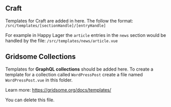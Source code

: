 ## Craft
Templates for Craft are added in here. The follow the format:
`/src/templates/[sectionHandle]/[entryHandle]`

For example in Happy Lager the `article` entries in the `news` section would be handled by the file: `/src/templates/news/article.vue`

## Gridsome Collections
Templates for **GraphQL collections** should be added here.
To create a template for a collection called `WordPressPost`
create a file named `WordPressPost.vue` in this folder.

Learn more: https://gridsome.org/docs/templates/

You can delete this file.
